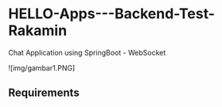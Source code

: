 # HELLO-Apps---Backend-Test-Rakamin
Chat Application using SpringBoot - WebSocket

![img/gambar1.PNG]

## Requirements

